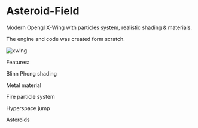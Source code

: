 # Asteroid-Field
Modern Opengl X-Wing with particles system, realistic shading & materials.

The engine and code was created form scratch.

![xwing](https://cloud.githubusercontent.com/assets/6472330/14228338/cdfe8686-f909-11e5-8a26-e1dd8f979dad.png)

Features:

Blinn Phong shading 

Metal material

Fire particle system 

Hyperspace jump 

Asteroids



